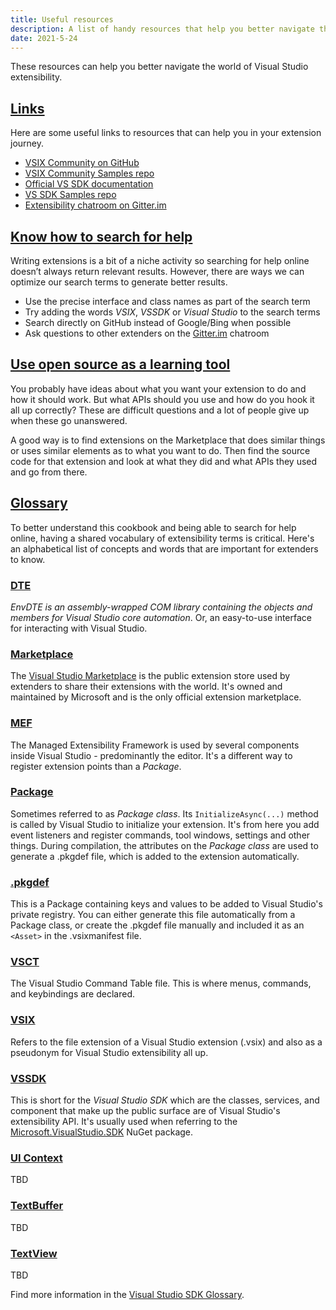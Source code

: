 ```yaml
---
title: Useful resources
description: A list of handy resources that help you better navigate the world of VS extensibility
date: 2021-5-24
---
```


These resources can help you better navigate the world of Visual Studio extensibility.

## [Links](#links)
Here are some useful links to resources that can help you in your extension journey.

* [VSIX Community on GitHub](https://github.com/VsixCommunity)
* [VSIX Community Samples repo](https://github.com/VsixCommunity/Samples)
* [Official VS SDK documentation](https://docs.microsoft.com/visualstudio/extensibility/)
* [VS SDK Samples repo](https://github.com/Microsoft/VSSDK-Extensibility-Samples)
* [Extensibility chatroom on Gitter.im](https://gitter.im/Microsoft/extendvs)

## [Know how to search for help](#know-how-to-search-for-help)
Writing extensions is a bit of a niche activity so searching for help online doesn’t always return relevant results. However, there are ways we can optimize our search terms to generate better results.

* Use the precise interface and class names as part of the search term
* Try adding the words *VSIX*, *VSSDK* or *Visual Studio* to the search terms
* Search directly on GitHub instead of Google/Bing when possible
* Ask questions to other extenders on the [Gitter.im](https://gitter.im/Microsoft/extendvs) chatroom

## [Use open source as a learning tool](#use-open-source-as-a-learning-tool)
You probably have ideas about what you want your extension to do and how it should work. But what APIs should you use and how do you hook it all up correctly? These are difficult questions and a lot of people give up when these go unanswered.

A good way is to find extensions on the Marketplace that does similar things or uses similar elements as to what you want to do. Then find the source code for that extension and look at what they did and what APIs they used and go from there.

## [Glossary](#glossary)
To better understand this cookbook and being able to search for help online, having a shared vocabulary of extensibility terms is critical. Here's an alphabetical list of concepts and words that are important for extenders to know.

### [DTE](#dte)
*EnvDTE is an assembly-wrapped COM library containing the objects and members for Visual Studio core automation*. Or, an easy-to-use interface for interacting with Visual Studio.

### [Marketplace](#marketplace)
The [Visual Studio Marketplace](https://marketplace.visualstudio.com) is the public extension store used by extenders to share their extensions with the world. It's owned and maintained by Microsoft and is the only official extension marketplace.

### [MEF](#mef)
The Managed Extensibility Framework is used by several components inside Visual Studio - predominantly the editor. It's a different way to register extension points than a *Package*.

### [Package](#package)
Sometimes referred to as *Package class*. Its `InitializeAsync(...)` method is called by Visual Studio to initialize your extension. It's from here you add event listeners and register commands, tool windows, settings and other things. During compilation, the attributes on the *Package class* are used to generate a .pkgdef file, which is added to the extension automatically.

### [.pkgdef](#pkgdef)
This is a Package containing keys and values to be added to Visual Studio's private registry. You can either generate this file automatically from a Package class, or create the .pkgdef file manually and included it as an `<Asset>` in the .vsixmanifest file.

### [VSCT](#vsct)
The Visual Studio Command Table file. This is where menus, commands, and keybindings are declared.

### [VSIX](#vsix)
Refers to the file extension of a Visual Studio extension (.vsix) and also as a pseudonym for Visual Studio extensibility all up.

### [VSSDK](#vssdk)
This is short for the *Visual Studio SDK* which are the classes, services, and component that make up the public surface are of Visual Studio's extensibility API. It's usually used when referring to the [Microsoft.VisualStudio.SDK](https://www.nuget.org/packages/Microsoft.VisualStudio.SDK/) NuGet package.

### [UI Context](#ui-context)
TBD

### [TextBuffer](#textbuffer)
TBD

### [TextView](#textview)
TBD

Find more information in the [Visual Studio SDK Glossary](https://docs.microsoft.com/en-us/visualstudio/extensibility/visual-studio-sdk-glossary?view=vs-2019).
